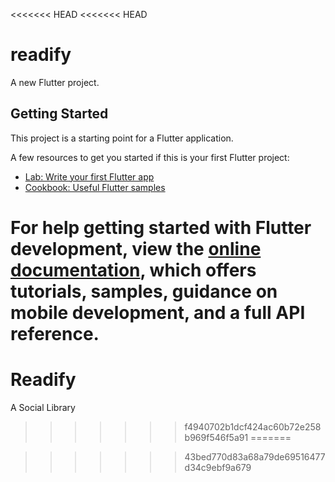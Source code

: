 <<<<<<< HEAD
<<<<<<< HEAD
# readify

A new Flutter project.

## Getting Started

This project is a starting point for a Flutter application.

A few resources to get you started if this is your first Flutter project:

- [Lab: Write your first Flutter app](https://docs.flutter.dev/get-started/codelab)
- [Cookbook: Useful Flutter samples](https://docs.flutter.dev/cookbook)

For help getting started with Flutter development, view the
[online documentation](https://docs.flutter.dev/), which offers tutorials,
samples, guidance on mobile development, and a full API reference.
=======
# Readify
A Social Library
>>>>>>> f4940702b1dcf424ac60b72e258b969f546f5a91
=======

>>>>>>> 43bed770d83a68a79de69516477d34c9ebf9a679
